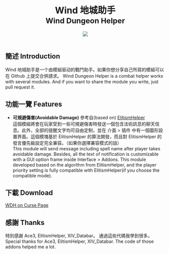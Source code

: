 <div align="center">
<h1>Wind 地城助手<br><sub>Wind Dungeon Helper</sub></h1>
<img src="https://img.shields.io/badge/Version-1.1.2-green.svg?longCache=true&style=flat"/>
</div><br>

## 簡述 Introduction
Wind 地城助手是一个由模組驱动的戰鬥助手。如果你想分享自己所寫的模組可以在 Github 上提交合併請求。
Wind Dungeon Helper is a combat helper works with several modules. And if you want to share the module you write, just pull request it.

## 功能一覽 Features
- **可規避傷害(Avoidable Damage)** 參考自(based on) [ElitismHelper](https://wow.curseforge.com/projects/elitismhelper)  
這個模組將會在玩家受到一些可規避傷害時發送一個包含法術訊息的聊天信息。此外，全部的提醒文字均可自由定制，並在 介面 > 插件 中有一個圖形設置界面。這個模塊基於 ElitismHelper 的算法開發，而且對 ElitismHelper 的發言優先級設定完全兼容。（如果你選擇兼容模式的話）  
This module will send message including spell name after player takes avoidable damage. Besides, all the text of notification is customizable with a GUI option frame inside Interface > Addons. This module developed based on the algorithm from ElitismHelper, and the player priority setting is fully compatible with ElitismHelper(if you choose the compatible mode).

## 下載 Download
[WDH on Curse Page](https://wow.curseforge.com/projects/wind-dungeon-helper)

## 感謝 Thanks
特別感謝  Ace3, ElitismHelper, XIV_Databar。
通過這些代碼我學到很多。
Special thanks for Ace3, ElitismHelper, XIV_Databar.
The code of those addons helped me a lot.